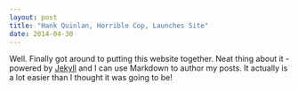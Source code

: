 ```yaml
---
layout: post
title: "Hank Quinlan, Horrible Cop, Launches Site"
date: 2014-04-30
---
```


Well. Finally got around to putting this website together. Neat thing about it - powered by [Jekyll](http://jekyllrb.com) and I can use Markdown to author my posts. It actually is a lot easier than I thought it was going to be!
